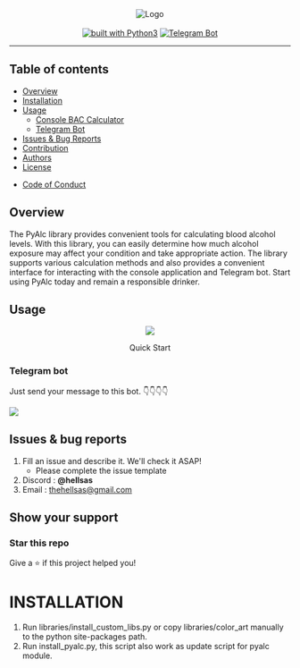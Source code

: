 
<div align="center">
<img src="https://github.com/HellSAS/PyAlc/blob/work2/otherfile/banner.png" alt="Logo">
<br/>
<br/>
<a href="https://www.python.org/"><img src="https://img.shields.io/badge/built%20with-Python3-green.svg" alt="built with Python3"></a>
<a href="https://t.me/Testing1112Bot" target="__blank"><img src="https://img.shields.io/badge/Telegram-Bot-red.svg" alt="Telegram Bot"></a>
<!--<a href="https://discord.com/invite/FAAyq3QJqP"><img src="https://img.shields.io/discord/897532566301724722.svg" alt="Discord Channel"></a> -->
</div> 
	
----------
## Table of contents					
   * [Overview](https://github.com/sepandhaghighi/art#overview)
   * [Installation](https://github.com/sepandhaghighi/art/blob/master/INSTALL.md)
   * [Usage](https://github.com/sepandhaghighi/art#usage)
       * [Console BAC Calculator](https://github.com/HellSAS/PyAlc/tree/master/ConsoleAlcoPy)
   	   * [Telegram Bot](https://t.me/Testing1112Bot)
   * [Issues & Bug Reports](https://github.com/sepandhaghighi/art#issues--bug-reports)
   * [Contribution](https://github.com/sepandhaghighi/art/blob/master/.github/CONTRIBUTING.md)
   * [Authors](https://github.com/sepandhaghighi/art/blob/master/AUTHORS.md)
   * [License](https://github.com/sepandhaghighi/art/blob/master/LICENSE)
   <!--* [Show Your Support](https://github.com/sepandhaghighi/art#show-your-support) -->
   <!--* [Changelog](https://github.com/sepandhaghighi/art/blob/master/CHANGELOG.md)-->
   * [Code of Conduct](https://github.com/sepandhaghighi/art/blob/master/.github/CODE_OF_CONDUCT.md)

## Overview	
The PyAlc library provides convenient tools for calculating blood alcohol levels. With this library, you can easily determine how much alcohol exposure may affect your condition and take appropriate action. The library supports various calculation methods and also provides a convenient interface for interacting with the console application and Telegram bot. Start using PyAlc today and remain a responsible drinker.


<!--
<table>
	<!--
	<tr align="center"> 
		<td>Open Hub</td>
		<td><a href="https://www.openhub.net/p/artlib"><img src="https://www.openhub.net/p/artlib/widgets/project_thin_badge.gif"></a></td>	
	</tr>
	<tr align="center">
		<td>PyPI Counter</td>
		<td><a href="http://pepy.tech/project/art"><img src="http://pepy.tech/badge/art"></a></td>
	</tr>
	
	<tr align="center">
		<td>Github Stars</td>
		<td><a href="https://github.com/sepandhaghighi/art"><img src="https://img.shields.io/github/stars/sepandhaghighi/art.svg?style=social&label=Stars"></a></td>
	</tr>
	<tr align="center">
		<td>Font Counter</td>
		<td id="font_counter">652</td>
	</tr>
	<tr align="center">
		<td>1-Line-Art Counter</td>
		<td id="art_counter">710</td>
	</tr>
    <tr align="center">
		<td>Decor Counter</td>
		<td id="decor_counter">218</td>
	</tr>
</table>



<table>
	<tr> 
		<td align="center">Branch</td>
		<td align="center">master</td>	
		<td align="center">dev</td>	
	</tr>
	<tr>
		<td align="center">CI</td>
		<td align="center"><img src="https://github.com/sepandhaghighi/art/workflows/CI/badge.svg?branch=master"></td>
		<td align="center"><img src="https://github.com/sepandhaghighi/art/workflows/CI/badge.svg?branch=dev"></td>
	</tr>
</table>

<table>
	<tr> 
		<td align="center">Code Quality</td>
		<td align="center"><a class="badge-align" href="https://www.codacy.com/app/sepand-haghighi/art?utm_source=github.com&amp;utm_medium=referral&amp;utm_content=sepandhaghighi/art&amp;utm_campaign=Badge_Grade"><img src="https://api.codacy.com/project/badge/Grade/405020450bc94088ad1450461831a587"/></a></td>	
		<td align="center"><a href="https://codebeat.co/projects/github-com-sepandhaghighi-art-dev"><img alt="codebeat badge" src="https://codebeat.co/badges/90e77325-a046-4cc5-9c3e-646c011a5b72" /></a></td>	
		<td align="center"><a href="https://www.codefactor.io/repository/github/sepandhaghighi/art"><img src="https://www.codefactor.io/repository/github/sepandhaghighi/art/badge" alt="CodeFactor" /></a></td>
	</tr>
</table>

    -->

## Usage

<div align="center">

<img src="https://github.com/HellSAS/PyAlc/blob/work2/otherfile/ConsoleAlcoPyGif.gif">
<p>Quick Start</p>

</div>				


### Telegram bot			

Just send your message to this bot. 👇👇👇👇		

<a href="https://t.me/Testing1112Bot" target="__blank"><img src="https://img.shields.io/badge/Telegram-Bot1-red.svg"></a>			



## Issues & bug reports			

1. Fill an issue and describe it. We'll check it ASAP!
    - Please complete the issue template
2. Discord : **@hellsas**
3. Email : [thehellsas@gmail.com](mailto:thehellsas@gmail.com "thehellsas@gmail.com")


## Show your support
								
<h3>Star this repo</h3>					

Give a ⭐️ if this project helped you!
<!--
<h3>Donate to our project</h3>	

If you do like our project and we hope that you do, can you please support us? Our project is not and is never going to be working for profit. We need the money just so we can continue doing what we do ;-) .			

<a href="https://www.ascii-art.site/#support" target="_blank"><img src="https://github.com/sepandhaghighi/art/raw/master/otherfile/donate-button.png" height="90px" width="270px" alt="Art Donation"></a>

<h3>Become a sponsor to ART</h3>

* Contact us at the email first	

<h4>Corporate sponsor</h4>

- **$250** a month
- Your company's logo can be featured on **Readme**
- Intended for small companies


<h4>Mega corporate sponsor</h4>

- **$500** a month
- Your company's logo can be featured on **Readme** and **Website**
- Intended for medium-sized companies

-->
# INSTALLATION 

1. Run libraries/install_custom_libs.py or copy libraries/color_art manually to the python site-packages path.
2. Run install_pyalc.py, this script also work as update script for pyalc module.

